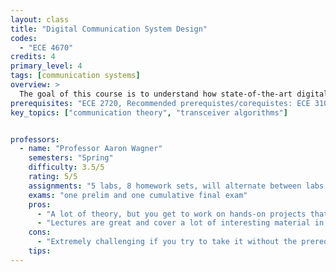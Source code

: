 ```yaml
---
layout: class
title: "Digital Communication System Design"
codes:
  - "ECE 4670"
credits: 4
primary_level: 4
tags: [communication systems]
overview: >
  The goal of this course is to understand how state-of-the-art digital communication systems are designed and why they are designed in the way they are. The course will cover communication theory, transceiver algorithms that enable reliable communication, wireless channels, and modern communication standards (such as 3GPP LTE and WiFi). The students will design a working audio-band communication system that relies on orthogonal frequency-division multiplexing (OFDM).
prerequisites: "ECE 2720, Recommended prerequistes/corequistes: ECE 3100 and ECE 3250"
key_topics: ["communication theory", "transceiver algorithms"]


professors:
  - name: "Professor Aaron Wagner"
    semesters: "Spring"
    difficulty: 3.5/5
    rating: 5/5
    assignments: "5 labs, 8 homework sets, will alternate between labs and homework sets (never due in the same week)"
    exams: "one prelim and one cumulative final exam"
    pros:
      - "A lot of theory, but you get to work on hands-on projects that allow you to design digital communication systems over physical channels using a server-based system called CommCloud that was designed specifically for the course"
      - "Lectures are great and cover a lot of interesting material in the class"
    cons:
      - "Extremely challenging if you try to take it without the prereqs and coreqs, since the material from ECE 3250 and ECE 3100 is the foundation for all of the analysis in this class."
    tips:
---
```


